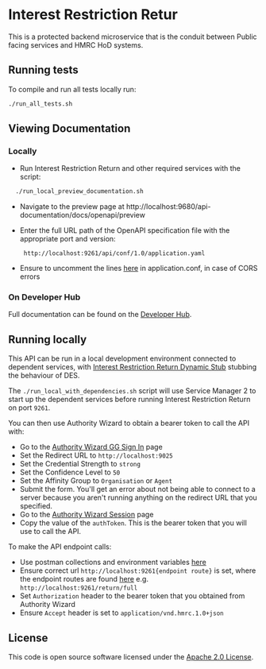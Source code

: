 # Interest Restriction Retur

This is a protected backend microservice that is the conduit between Public facing services and HMRC HoD systems.

## Running tests
To compile and run all tests locally run:
```bash
./run_all_tests.sh
```

## Viewing Documentation
### Locally
- Run Interest Restriction Return and other required services with the script:

```bash
  ./run_local_preview_documentation.sh
```
- Navigate to the preview page at http://localhost:9680/api-documentation/docs/openapi/preview
- Enter the full URL path of the OpenAPI specification file with the appropriate port and version:

    ```
     http://localhost:9261/api/conf/1.0/application.yaml
    ```
- Ensure to uncomment the lines [here](https://github.com/hmrc/interest-restriction-return/blob/main/conf/application.conf#L48-L51) in application.conf, in case of CORS errors

### On Developer Hub
Full documentation can be found on the [Developer Hub](https://developer.service.hmrc.gov.uk/api-documentation/docs/api/service/interest-restriction-return).

## Running locally
This API can be run in a local development environment connected to dependent services,
with [Interest Restriction Return Dynamic Stub](https://github.com/hmrc/interest-restriction-return-dynamic-stub) stubbing the behaviour of DES.

The `./run_local_with_dependencies.sh` script will use Service Manager 2 to start up
the dependent services before running Interest Restriction Return on port `9261`.

You can then use Authority Wizard to obtain a bearer token to call the API with:
* Go to the [Authority Wizard GG Sign In](http://localhost:9949/auth-login-stub/gg-sign-in) page
* Set the Redirect URL to `http://localhost:9025`
* Set the Credential Strength to `strong`
* Set the Confidence Level to `50`
* Set the Affinity Group to `Organisation` or `Agent`
* Submit the form. You'll get an error about not being able to connect to a server
  because you aren't running anything on the redirect URL that you specified.
* Go to the [Authority Wizard Session](http://localhost:9949/auth-login-stub/session) page
* Copy the value of the `authToken`. This is the bearer token that you will use to call the API.

To make the API endpoint calls:
* Use postman collections and environment variables [here](https://github.com/hmrc/interest-restriction-return-contract-tests/tree/main/postman)
* Ensure correct url `http://localhost:9261{endpoint route}` is set, where the endpoint routes are found [here](https://github.com/hmrc/interest-restriction-return/blob/main/conf/v1.routes) e.g. `http://localhost:9261/return/full` 
* Set `Authorization` header to the bearer token that you obtained from Authority Wizard
* Ensure `Accept` header is set to `application/vnd.hmrc.1.0+json`

## License

This code is open source software licensed under the [Apache 2.0 License]("http://www.apache.org/licenses/LICENSE-2.0.html").
